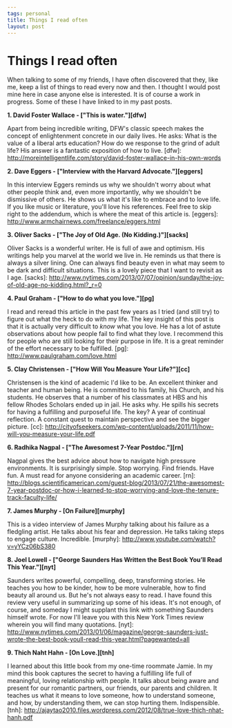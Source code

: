 ```yaml
--- 
tags: personal
title: Things I read often
layout: post
---
```


# Things I read often

When talking to some of my friends, I have often discovered that they, like me, keep a list of things to read every now and then. I thought I would post mine here in case anyone else is interested. It is of course a work in progress. Some of these I have linked to in my past posts. 

__1. David Foster Wallace - ["This is water."][dfw]__ 

Apart from being incredible writing, DFW's classic speech makes the concept of enlightenment concrete in our daily lives. He asks: What is the value of a liberal arts education? How do we response to the grind of adult life? His answer is a fantastic exposition of how to live. 
[dfw]: http://moreintelligentlife.com/story/david-foster-wallace-in-his-own-words

__2. Dave Eggers - ["Interview with the Harvard Advocate."][eggers]__ 

In this interview Eggers reminds us why we shouldn't worry about what other people think and, even more importantly, why we shouldn't be dismissive of others. He shows us what it's like to embrace and to love life. If you like music or literature, you'll love his references. Feel free to skip right to the addendum, which is where the meat of this article is. 
[eggers]: http://www.armchairnews.com/freelance/eggers.html

__3. Oliver Sacks - ["The Joy of Old Age. (No Kidding.)"][sacks]__

Oliver Sacks is a wonderful writer. He is full of awe and optimism. His writings help you marvel at the world we live in. He reminds us that there is always a silver lining. One can always find beauty even in what may seem to be dark and difficult situations. This is a lovely piece that I want to revisit as I age. 
[sacks]: http://www.nytimes.com/2013/07/07/opinion/sunday/the-joy-of-old-age-no-kidding.html?_r=0

__4. Paul Graham - ["How to do what you love."][pg]__ 

I read and reread this article in the past few years as I tried (and still try) to figure out what the heck to do with my life. The key insight of this post is that it is actually very difficult to _know_ what you love. He has a lot of astute observations about how people fail to find what they love. I recommend this for people who are still looking for their purpose in life. It is a great reminder of the effort necessary to be fulfilled. 
[pg]: http://www.paulgraham.com/love.html

__5. Clay Christensen - ["How Will You Measure Your Life?"][cc]__

Christensen is the kind of academic I'd like to be. An excellent thinker and teacher and human being. He is committed to his family, his Church, and his students. He observes that a number of his classmates at HBS and his fellow Rhodes Scholars ended up in jail. He asks why. He spills his secrets for having a fulfilling and purposeful life. The key? A year of continual reflection. A constant quest to maintain perspective and see the bigger picture. 
[cc]: http://cityofseekers.com/wp-content/uploads/2011/11/how-will-you-measure-your-life.pdf

__6. Radhika Nagpal - ["The Awesomest 7-Year Postdoc."][rn]__

Nagpal gives the best advice about how to navigate high pressure environments. It is surprisingly simple.  Stop worrying. Find friends. Have fun. A must read for anyone considering an academic career. 
[rn]: http://blogs.scientificamerican.com/guest-blog/2013/07/21/the-awesomest-7-year-postdoc-or-how-i-learned-to-stop-worrying-and-love-the-tenure-track-faculty-life/

__7. James Murphy - [On Failure][murphy]__

This is a video interview of James Murphy talking about his failure as a fledgling artist. He talks about his fear and depression. He talks taking steps to engage culture. Incredible. 
[murphy]: http://www.youtube.com/watch?v=yYCz06bS380

__8. Joel Lowell - ["George Saunders Has Written the Best Book You’ll Read This Year."][nyt]__

Saunders writes powerful, compelling, deep, transforming stories. He teaches you how to be kinder, how to be more vulnerable, how to find beauty all around us. But he's not always easy to read. I have found this review very useful in summarizing up some of his ideas. It's not enough, of course, and someday I might supplant this link with something Saunders himself wrote. For now I'll leave you with this New York Times review wherein you will find many quotations. 
[nyt]: http://www.nytimes.com/2013/01/06/magazine/george-saunders-just-wrote-the-best-book-youll-read-this-year.html?pagewanted=all

__9. Thich Naht Hahn - [On Love.][tnh]__ 

I learned about this little book from my one-time roommate Jamie. In my mind this book captures the secret to having a fulfilling life full of meaningful, loving relationship with people. It talks about being aware and present for our romantic partners, our friends, our parents and children. It teaches us what it means to love someone, how to understand someone, and how, by understanding them, we can stop hurting them. Indispensible. 
[tnh]: http://ajaytao2010.files.wordpress.com/2012/08/true-love-thich-nhat-hanh.pdf



